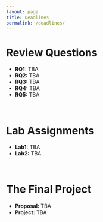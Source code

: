 ```yaml
---
layout: page
title: Deadlines
permalink: /deadlines/
---
```


# Review Questions
* **RQ1:** TBA
* **RQ2:** TBA
* **RQ3:** TBA
* **RQ4:** TBA
* **RQ5:** TBA

<br>

# Lab Assignments
* **Lab1:** TBA
* **Lab2:** TBA

<br>

# The Final Project
* **Proposal:** TBA
* **Project:** TBA
